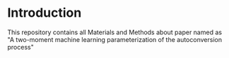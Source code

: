 # Introduction

This repository contains all Materials and Methods about paper named as "A two-moment machine learning parameterization of the autoconversion process"
